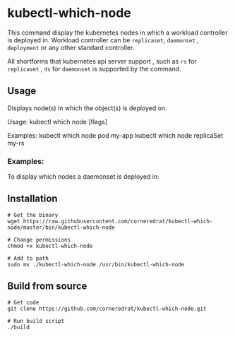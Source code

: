 # kubectl-which-node

This command display the kubernetes nodes in which a workload controller is deployed in. Workload controller can be `replicaset`, `daemonset` , `deployment` or any other standard controller.

All shortforms that kubernetes api server support , such as `rs` for `replicaset` , `ds` for `daemonset` is supported by the command.

## Usage
Displays node(s) in which the object(s) is deployed on.

Usage:
  kubectl which node <kind> <name> [flags]

Examples:
        kubectl which node pod my-app
        kubectl which node replicaSet my-rs

### Examples:

To display which nodes a daemonset is deployed in:

## Installation
```
# Get the binary
wget https://raw.githubusercontent.com/corneredrat/kubectl-which-node/master/bin/kubectl-which-node

# Change permissions
chmod +x kubectl-which-node

# Add to path
sudo mv ./kubectl-which-node /usr/bin/kubectl-which-node
```

## Build from source
```
# Get code
git clone https://github.com/corneredrat/kubectl-which-node.git

# Run build script
./build
```